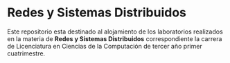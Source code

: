 # Redes y Sistemas Distribuidos

Este repositorio esta destinado al alojamiento de los laboratorios realizados en la materia de **Redes y Sistemas Distribuidos** correspondiente la carrera de Licenciatura en Ciencias de la Computación de tercer año primer cuatrimestre.
